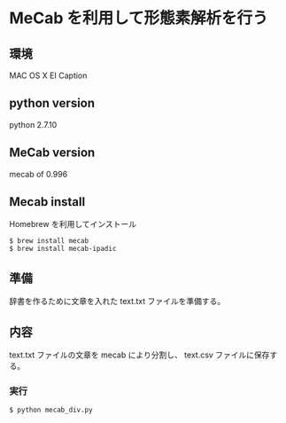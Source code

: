 # MeCab を利用して形態素解析を行う

## 環境
MAC OS X EI Caption

## python version
python 2.7.10

## MeCab version
mecab of 0.996

## Mecab install
Homebrew を利用してインストール

```
$ brew install mecab
$ brew install mecab-ipadic
```

## 準備
辞書を作るために文章を入れた text.txt ファイルを準備する。

## 内容
text.txt ファイルの文章を mecab により分割し、
text.csv ファイルに保存する。

### 実行
```
$ python mecab_div.py
```
